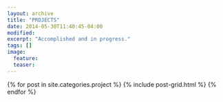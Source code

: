 ```yaml
---
layout: archive
title: "PROJECTS"
date: 2014-05-30T11:40:45-04:00
modified:
excerpt: "Accomplished and in progress."
tags: []
image:
  feature:
  teaser:
---
```


<div class="tiles">
{% for post in site.categories.project %}
  {% include post-grid.html %}
{% endfor %}
</div><!-- /.tiles -->